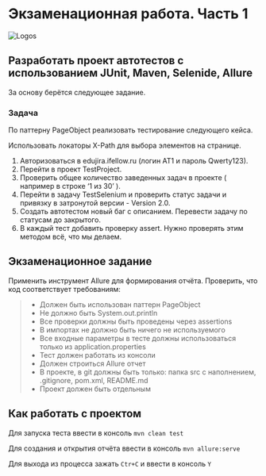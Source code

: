 # Экзаменационная работа. Часть 1

<img src="https://i.imgur.com/oLP1nGI.png" alt="Logos"/>

## Разработать проект автотестов с использованием JUnit, Maven, Selenide, Allure

За основу берётся следующее задание.

### Задача
По паттерну PageObject реализовать тестирование следующего кейса.

Использовать локаторы X-Path для выбора элементов на странице.

1.	Авторизоваться в edujira.ifellow.ru (логин AT1 и пароль Qwerty123).
2.	Перейти в проект TestProject.
3.	Проверить общее количество заведенных задач в проекте ( например в  строке ‘1 из 30’ ).
4.	Перейти в задачу TestSelenium и проверить статус задачи и привязку в затронутой версии - Version 2.0.
5.	Создать автотестом новый баг с описанием. Перевести задачу по статусам до закрытого.
6.	В каждый тест добавить проверку assert. Нужно проверять этим методом всё, что мы делаем.

## Экзаменационное задание

Применить инструмент Allure для формирования отчёта. Проверить, что код соответствует требованиям:
> - Должен быть использован паттерн PageObject
> - Не должно быть System.out.println
> - Все проверки должны быть проведены через assertions
> - В импортах не должно быть ничего не используемого
> - Все входные параметры в тесте должны использоваться только из application.properties
> - Тест должен работать из консоли
> - Должен строиться Allure отчет
> - В проекте, в git должны быть только: папка src с наполнением, .gitignore, pom.xml, README.md
> - Проект должен быть отдельным

## Как работать с проектом

Для запуска теста ввести в консоль `mvn clean test`

Для создания и открытия отчёта ввести в консоль `mvn allure:serve`

Для выхода из процесса зажать `Ctr+С` и ввести в консоль `Y`
